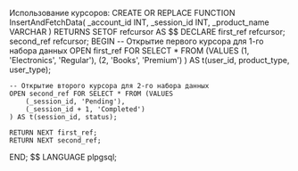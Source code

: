 Использование курсоров:
CREATE OR REPLACE FUNCTION InsertAndFetchData(
    _account_id INT,
    _session_id INT,
    _product_name VARCHAR
)
RETURNS SETOF refcursor AS $$
DECLARE
    first_ref refcursor;
    second_ref refcursor;
BEGIN
    -- Открытие первого курсора для 1-го набора данных
    OPEN first_ref FOR SELECT * FROM (VALUES
        (1, 'Electronics', 'Regular'),
        (2, 'Books', 'Premium')
    ) AS t(user_id, product_type, user_type);

    -- Открытие второго курсора для 2-го набора данных
    OPEN second_ref FOR SELECT * FROM (VALUES
        (_session_id, 'Pending'),
        (_session_id + 1, 'Completed')
    ) AS t(session_id, status);

    RETURN NEXT first_ref;
    RETURN NEXT second_ref;
END;
$$ LANGUAGE plpgsql;
